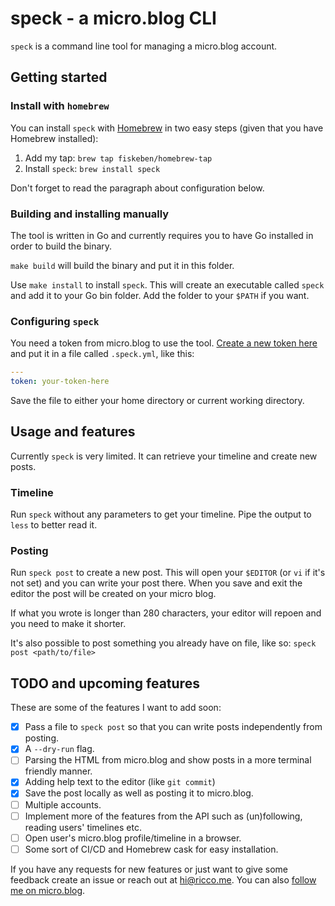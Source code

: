 # speck - a micro.blog CLI

`speck` is a command line tool for managing a micro.blog account.

## Getting started

### Install with `homebrew`

You can install `speck` with
[Homebrew](https://brew.sh)
in two easy steps
(given that you have Homebrew installed):

1. Add my tap: `brew tap fiskeben/homebrew-tap`
1. Install `speck`: `brew install speck`

Don't forget to read the paragraph about configuration below.

### Building and installing manually

The tool is written in Go and currently requires you to have Go installed
in order to build the binary.

`make build` will build the binary and put it in this folder.

Use `make install` to install `speck`. This will create an executable
called `speck` and add it to your Go bin folder.
Add the folder to your `$PATH` if you want.

### Configuring `speck`

You need a token from micro.blog to use the tool.
[Create a new token here](https://micro.blog/account/apps)
and put it in a file called `.speck.yml`, like this:

```yaml
---
token: your-token-here
```

Save the file to either your home directory or current working directory.

## Usage and features

Currently `speck` is very limited.
It can retrieve your timeline and create new posts.

### Timeline

Run `speck` without any parameters to get your timeline.
Pipe the output to `less` to better read it.

### Posting

Run `speck post` to create a new post.
This will open your `$EDITOR` (or `vi` if it's not set)
and you can write your post there. When you save and exit the editor
the post will be created on your micro blog.

If what you wrote is longer than 280 characters,
your editor will repoen and you need to make it shorter.

It's also possible to post something you already have on file,
like so: `speck post <path/to/file>`

## TODO and upcoming features

These are some of the features I want to add soon:

* [x] Pass a file to `speck post` so that you can write posts independently from posting.
* [x] A `--dry-run` flag.
* [ ] Parsing the HTML from micro.blog and show posts in a more terminal friendly manner.
* [x] Adding help text to the editor (like `git commit`)
* [x] Save the post locally as well as posting it to micro.blog.
* [ ] Multiple accounts.
* [ ] Implement more of the features from the API such as (un)following, reading users' timelines etc.
* [ ] Open user's micro.blog profile/timeline in a browser.
* [ ] Some sort of CI/CD and Homebrew cask for easy installation.

If you have any requests for new features or just want to give some feedback
create an issue or reach out at [hi@ricco.me](mailto:hi@ricco.me).
You can also [follow me on micro.blog](https://micro.blog/ricco).